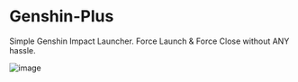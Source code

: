 # Genshin-Plus

Simple Genshin Impact Launcher. Force Launch &amp; Force Close without ANY hassle.

![image](https://user-images.githubusercontent.com/90345430/179819443-8a342da9-8c1b-4602-b6bb-08f632587cc6.png)

